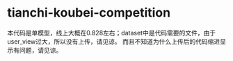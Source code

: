 # tianchi-koubei-competition
本代码是单模型，线上大概在0.828左右；dataset中是代码需要的文件，由于user_view过大，所以没有上传，请见谅。
而且不知道为什么上传后的代码缩进显示有问题，请见谅。
